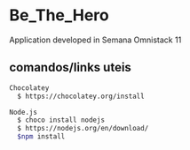 # Be_The_Hero
Application developed in Semana Omnistack 11

## comandos/links uteis
```sh
Chocolatey
  $ https://chocolatey.org/install

Node.js
  $ choco install nodejs
  $ https://nodejs.org/en/download/
  $npm install
```
